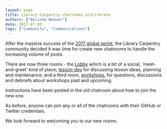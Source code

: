 ```yaml
---
layout: page
title: Library Carpentry chatrooms proliferate
authors: ["Belinda Weaver"]
date: 2017-07-03
tags: ["Community", "Communications"]
---
```


After the massive success of the [2017 global sprint](https://software-carpentry.org/blog/2017/06/lc-sprint.html), the Library 
Carpentry community decided it was time for create new chatrooms to handle the increasing volume of posts.

There are now three rooms - the [Lobby](https://gitter.im/LibraryCarpentry/Lobby) which is a bit of a social, 'meet-and-greet' 
kind of place; [lesson-dev](https://gitter.im/LibraryCarpentry/lesson-dev) for discussing lesson ideas, planning and maintenance;
and a third room, [workshops](https://gitter.im/LibraryCarpentry/lesson-dev), for questions, discussions and debriefs about workshops past 
and upcoming.

Instructions have been posted in the old chatroom about how to join the new one. 

As before, anyone can join any or all of the chatrooms with their GitHub or Twitter credentials.

We look forward to welcoming you to our new rooms.
